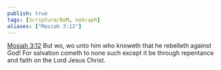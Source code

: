 ```yaml
---
publish: true
tags: [Scripture/BoM, noGraph]
aliases: ["Mosiah 3:12"]
---
```

[Mosiah 3:12](https://churchofjesuschrist.org/study/scriptures/bofm/mosiah/3?lang=eng&id=p12#p12) But wo, wo unto him who knoweth that he rebelleth against God! For salvation cometh to none such except it be through repentance and faith on the Lord Jesus Christ.
